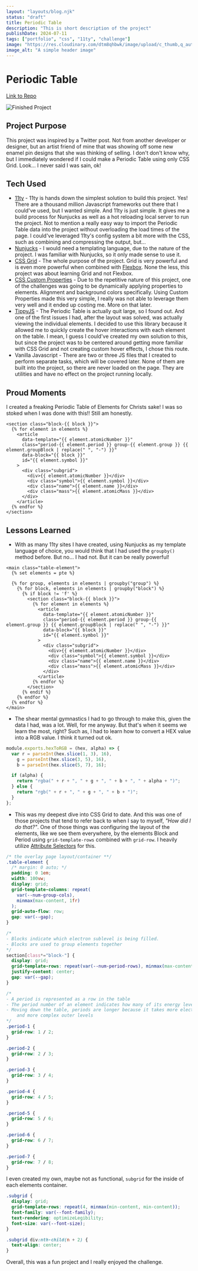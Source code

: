 ```yaml
---
layout: "layouts/blog.njk"
status: "draft"
title: Periodic Table
description: "This is short description of the project"
publishDate: 2024-07-11
tags: ["portfolio", "css", "11ty", "challenge"]
image: "https://res.cloudinary.com/dtm8qhbwk/image/upload/c_thumb,q_auto,g_face,f_auto,w_200/v1635373637/blog/stock/pexels-markus-spiske-2061168_coxasy.jpg"
image_alt: "A simple header image"
---
```


# Periodic Table

[Link to Repo](https://github.com/unisys12/periodic-table)

![Finished Project](/assets/imgs/periodic-table-v2.jpg)

## Project Purpose

This project was inspired by a Twitter post. Not from another developer or designer, but an artist friend of mine that was showing off some new enamel pin designs that she was thinking of selling. I don't don't know why, but I immediately wondered if I could make a Periodic Table using only CSS Grid. Look... I never said I was sain, ok!

## Tech Used

- [11ty](https://www.11ty.dev/ "Eleventy Link") - 11ty is hands down the simplest solution to build this project. Yes! There are a thousand million Javascript frameworks out there that I could've used, but I wanted simple. And 11ty is just simple. It gives me a build process for Nunjucks as well as a hot reloading local server to run the project. Not to mention a really easy way to import the Periodic Table data into the project without overloading the load times of the page. I could've leveraged 11ty's config system a bit more with the CSS, such as combining and compressing the output, but...
- [Nunjucks](https://mozilla.github.io/nunjucks/ "Link to Nunjucks Project") - I would need a templating language, due to the nature of the project. I was familiar with Nunjucks, so it only made sense to use it.
- [CSS Grid](https://developer.mozilla.org/en-US/docs/Web/CSS/CSS_Grid_Layout "MDN Link") - The whole purpose of the project. Grid is very powerful and is even more powerful when combined with [Flexbox](https://developer.mozilla.org/en-US/docs/Learn/CSS/CSS_layout/Flexbox "MDN Link"). None the less, this project was about learning Grid and not Flexbox.
- [CSS Custom Properties](https://developer.mozilla.org/en-US/docs/Web/CSS/Using_CSS_custom_properties "MDN Link") - Due to the repetitive nature of this project, one of the challenges was going to be dynamically applying properties to elements. Alignment and background colors specifically. Using Custom Properties made this very simple, I really was not able to leverage them very well and it ended up costing me. More on that later.
- [TippyJS](https://atomiks.github.io/tippyjs/ "TippyJS Link") - The Periodic Table is actually quit large, so I found out. And one of the first issues I had, after the layout was solved, was actually viewing the individual elements. I decided to use this library because it allowed me to quickly create the hover interactions with each element on the table. I mean, I guess I could've created my own solution to this, but since the project was to be centered around getting more familiar with CSS Grid and not creating custom hover effects, I chose this route.
- Vanilla Javascript - There are two or three JS files that I created to perform separate tasks, which will be covered later. None of them are built into the project, so there are never loaded on the page. They are utilities and have no effect on the project running locally.

## Proud Moments

I created a freaking Periodic Table of Elements for Christs sake! I was so stoked when I was done with this!! Still am honestly.

```liquid
<section class="block-{{ block }}">
  {% for element in elements %}
    <article
      data-template="{{ element.atomicNumber }}"
      class="period-{{ element.period }} group-{{ element.group }} {{ element.groupBlock | replace(" ", "-") }}"
      data-block="{{ block }}"
      id="{{ element.symbol }}"
    >
      <div class="subgrid">
        <div>{{ element.atomicNumber }}</div>
        <div class="symbol">{{ element.symbol }}</div>
        <div class="name">{{ element.name }}</div>
        <div class="mass">{{ element.atomicMass }}</div>
      </div>
    </article>
  {% endfor %}
</section>
```

## Lessons Learned

- With as many 11ty sites I have created, using Nunjucks as my template language of choice, you would think that I had used the `groupby()` method before. But no... I had not. But it can be really powerful!

```liquid
<main class="table-element">
  {% set elements = pte %}

  {% for group, elements in elements | groupby("group") %}
    {% for block, elements in elements | groupby("block") %}
      {% if block != 'f' %}
        <section class="block-{{ block }}">
          {% for element in elements %}
            <article
              data-template="{{ element.atomicNumber }}"
              class="period-{{ element.period }} group-{{ element.group }} {{ element.groupBlock | replace(" ", "-") }}"
              data-block="{{ block }}"
              id="{{ element.symbol }}"
            >
              <div class="subgrid">
                <div>{{ element.atomicNumber }}</div>
                <div class="symbol">{{ element.symbol }}</div>
                <div class="name">{{ element.name }}</div>
                <div class="mass">{{ element.atomicMass }}</div>
              </div>
            </article>
          {% endfor %}
        </section>
      {% endif %}
    {% endfor %}
  {% endfor %}
</main>
```

- The shear mental gymnastics I had to go through to make this, given the data I had, was a lot. Well, for me anyway. But that's when it seems we learn the most, right? Such as, I had to learn how to convert a HEX value into a RGB value. I think it turned out ok.

```js
module.exports.hexToRGB = (hex, alpha) => {
  var r = parseInt(hex.slice(1, 3), 16),
    g = parseInt(hex.slice(3, 5), 16),
    b = parseInt(hex.slice(5, 7), 16);

  if (alpha) {
    return "rgba(" + r + ", " + g + ", " + b + ", " + alpha + ")";
  } else {
    return "rgb(" + r + ", " + g + ", " + b + ")";
  }
};
```

- This was my deepest dive into CSS Grid to date. And this was one of those projects that tend to refer back to when I say to myself, _"How did I do that?"_. One of those things was configuring the layout of the elements, like we see them everywhere, by the elements Block and Period using `grid-template-rows` combined with `grid-row`. I heavily utilize [Attribute Selectors](https://developer.mozilla.org/en-US/docs/Web/CSS/Attribute_selectors) for this.

```css
/* the overlay page layout/container **/
.table-element {
  /* margin: 0 auto; */
  padding: 0 1em;
  width: 100vw;
  display: grid;
  grid-template-columns: repeat(
    var(--num-group-cols),
    minmax(max-content, 1fr)
  );
  grid-auto-flow: row;
  gap: var(--gap);
}

/* 
- Blocks indicate which electron sublevel is being filled. 
- Blocks are used to group elements together
*/
section[class*="block-"] {
  display: grid;
  grid-template-rows: repeat(var(--num-period-rows), minmax(max-content, 1fr));
  justify-content: center;
  gap: var(--gap);
}

/* 
- A period is represented as a row in the table
- The period number of an element indicates how many of its energy levels house electrons 
- Moving down the table, periods are longer because it takes more electrons to fill the larger 
    and more complex outer levels
*/
.period-1 {
  grid-row: 1 / 2;
}

.period-2 {
  grid-row: 2 / 3;
}

.period-3 {
  grid-row: 3 / 4;
}

.period-4 {
  grid-row: 4 / 5;
}

.period-5 {
  grid-row: 5 / 6;
}

.period-6 {
  grid-row: 6 / 7;
}

.period-7 {
  grid-row: 7 / 8;
}
```

I even created my own, maybe not as functional, `subgrid` for the inside of each elements container.

```css
.subgrid {
  display: grid;
  grid-template-rows: repeat(4, minmax(min-content, min-content));
  font-family: var(--font-family);
  text-rendering: optimizeLegibility;
  font-size: var(--font-size);
}

.subgrid div:nth-child(n + 2) {
  text-align: center;
}
```

Overall, this was a fun project and I really enjoyed the challenge.
